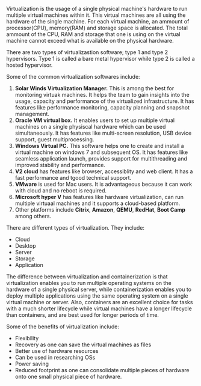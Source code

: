 Virtualization is the usage of a single physical machine's hardware to run multiple virtual machines within it. This virtual machines are all using the hardware of the single machine. For each virtual machine, an ammount of processor(CPU), memory(RAM) and storage space is allocated. The total ammount of the CPU, RAM and storage that one is using on the virtual machine cannot exceed what is available on the physical hardware.

There are two types of virtualizastion software; type 1 and type 2 hypervisors. Type 1 is called a bare metal hypervisor while type 2 is called a hosted hypervisor.

Some of the common virtualization softwares include:
1. **Solar Winds Virtualization Manager.** This is among the best for monitoring virtuak machines. It helps the team to gain insights into the usage, capacity and performance of the virtualized infrastructure. It has features like performance monitoring, capacity planning and snapshot management.
2. **Oracle VM virtual box.** It enables users to set up multiple virtual machines on a single physiscal hardware which can be used simultaneously. It has features like multi-screen resolution, USB device support, guest multiprocessing.
3. **Windows Virtual PC.** This software helps one to create and install a virtual machine on windows 7 and subsequent OS. It has features like seamless application launch, provides support for multithreading and improved stability and performance. 
4. **V2 cloud** has features like browser, accessiblity and web client. It has a fast performance and tgood technical support.
5. **VMware** is used for Mac users. It is advantageous because it can work with cloud and no reboot is required.
6. **Microsoft hyper V** has features like hardware virtualization, can run multiple virtuaal machines and it supports a cloud-based platform.
7. Other platforms include **Citrix**, **Amazon**, **QEMU**, **RedHat**, **Boot Camp** among others.

There are different types of virtualization. They include:
* Cloud
* Desktop
* Server
* Storage
* Application

The difference between virtualization and containerization is that virtualization enables you to run multiple operating systems on the hardware of a single physical server, while containerization enables you to deploy multiple applications using the same operating system on a single virtual machine or server. Also, containers are an excellent choice for tasks with a much shorter lifecycle while virtual machines have a longer lifecycle than containers, and are best used for longer periods of time.

Some of the benefits of virtualization include:
* Flexibility
* Recovery as one can save the virtual machines as files
* Better use of hardware resources
* Can be used in researching OSs
* Power saving
* Reduced footprint as one can consolidate multiple pieces of hardware onto one small physical piece of hardware. 
